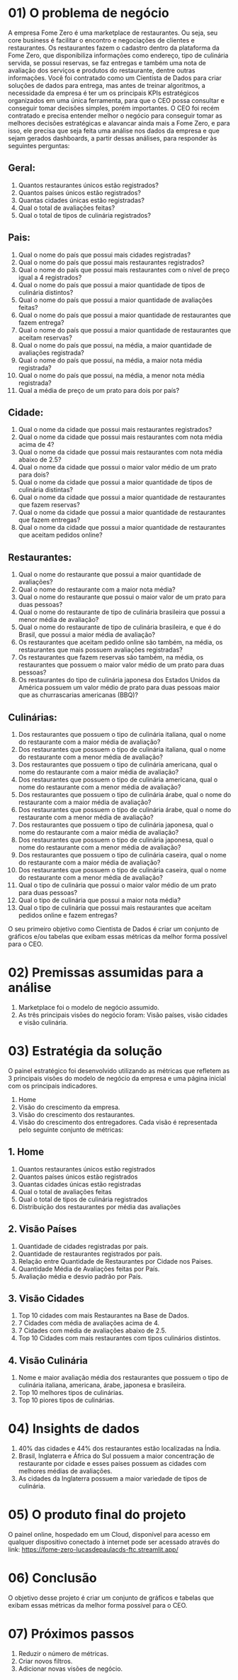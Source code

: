# 01) O problema de negócio
A empresa Fome Zero é uma marketplace de restaurantes. Ou seja, seu core business é facilitar o encontro e negociações de clientes e restaurantes.
Os restaurantes fazem o cadastro dentro da plataforma da Fome Zero, que disponibiliza informações como endereço, tipo de culinária servida, se possui reservas, se faz entregas e também uma nota de avaliação dos serviços e produtos do restaurante, dentre outras informações.
Você foi contratado como um Cientista de Dados para criar soluções de dados para entrega, mas antes de treinar algoritmos, a necessidade da empresa é ter um os principais KPIs estratégicos organizados em uma única ferramenta, para que o CEO possa consultar e conseguir tomar decisões simples, porém importantes.
O CEO foi recém contratado e precisa entender melhor o negócio para conseguir tomar as melhores decisões estratégicas e alavancar ainda mais a Fome Zero, e para isso, ele precisa que seja feita uma análise nos dados da empresa e que sejam gerados dashboards, a partir dessas análises, para responder às seguintes perguntas:
## Geral:
1.	Quantos restaurantes únicos estão registrados?
2.	Quantos países únicos estão registrados?
3.	Quantas cidades únicas estão registradas?
4.	Qual o total de avaliações feitas?
5.	Qual o total de tipos de culinária registrados?
## Pais:
1.	Qual o nome do país que possui mais cidades registradas?
2.	Qual o nome do país que possui mais restaurantes registrados?
3.	Qual o nome do país que possui mais restaurantes com o nível de preço igual a 4 registrados?
4.	 Qual o nome do país que possui a maior quantidade de tipos de culinária distintos?
5.	Qual o nome do país que possui a maior quantidade de avaliações feitas?
6.	Qual o nome do país que possui a maior quantidade de restaurantes que fazem entrega?
7.	Qual o nome do país que possui a maior quantidade de restaurantes que aceitam reservas?
8.	Qual o nome do país que possui, na média, a maior quantidade de avaliações registrada?
9.	Qual o nome do país que possui, na média, a maior nota média registrada?
10.	Qual o nome do país que possui, na média, a menor nota média registrada?
11.	Qual a média de preço de um prato para dois por país?
## Cidade:
1.	Qual o nome da cidade que possui mais restaurantes registrados?
2.	Qual o nome da cidade que possui mais restaurantes com nota média acima de 4?
3.	Qual o nome da cidade que possui mais restaurantes com nota média abaixo de 2.5?
4.	Qual o nome da cidade que possui o maior valor médio de um prato para dois?
5.	Qual o nome da cidade que possui a maior quantidade de tipos de culinária distintas?
6.	Qual o nome da cidade que possui a maior quantidade de restaurantes que fazem reservas?
7.	Qual o nome da cidade que possui a maior quantidade de restaurantes que fazem entregas?
8.	Qual o nome da cidade que possui a maior quantidade de restaurantes que aceitam pedidos online?
## Restaurantes:
1.	Qual o nome do restaurante que possui a maior quantidade de avaliações?
2.	Qual o nome do restaurante com a maior nota média?
3.	Qual o nome do restaurante que possui o maior valor de um prato para duas pessoas?
4.	Qual o nome do restaurante de tipo de culinária brasileira que possui a menor média de avaliação?
5.	Qual o nome do restaurante de tipo de culinária brasileira, e que é do Brasil, que possui a maior média de avaliação?
6.	Os restaurantes que aceitam pedido online são também, na média, os restaurantes que mais possuem avaliações registradas?
7.	Os restaurantes que fazem reservas são também, na média, os restaurantes que possuem o maior valor médio de um prato para duas pessoas?
8.	Os restaurantes do tipo de culinária japonesa dos Estados Unidos da América possuem um valor médio de prato para duas pessoas maior que as churrascarias americanas (BBQ)?
## Culinárias:
1.	Dos restaurantes que possuem o tipo de culinária italiana, qual o nome do restaurante com a maior média de avaliação?
2.	Dos restaurantes que possuem o tipo de culinária italiana, qual o nome do restaurante com a menor média de avaliação?
3.	Dos restaurantes que possuem o tipo de culinária americana, qual o nome do restaurante com a maior média de avaliação?
4.	Dos restaurantes que possuem o tipo de culinária americana, qual o nome do restaurante com a menor média de avaliação?
5.	Dos restaurantes que possuem o tipo de culinária árabe, qual o nome do restaurante com a maior média de avaliação?
6.	Dos restaurantes que possuem o tipo de culinária árabe, qual o nome do restaurante com a menor média de avaliação?
7.	Dos restaurantes que possuem o tipo de culinária japonesa, qual o nome do restaurante com a maior média de avaliação?
8.	Dos restaurantes que possuem o tipo de culinária japonesa, qual o nome do restaurante com a menor média de avaliação?
9.	Dos restaurantes que possuem o tipo de culinária caseira, qual o nome do restaurante com a maior média de avaliação?
10.	Dos restaurantes que possuem o tipo de culinária caseira, qual o nome do restaurante com a menor média de avaliação?
11.	Qual o tipo de culinária que possui o maior valor médio de um prato para duas pessoas?
12.	Qual o tipo de culinária que possui a maior nota média?
13.	Qual o tipo de culinária que possui mais restaurantes que aceitam pedidos online e fazem entregas?

O seu primeiro objetivo como Cientista de Dados é criar um conjunto de gráficos e/ou tabelas que exibam essas métricas da melhor forma possível para o CEO.
# 02) Premissas assumidas para a análise
1.	Marketplace foi o modelo de negócio assumido.
2.	As três principais visões do negócio foram: Visão países, visão cidades e visão culinária.
# 03) Estratégia da solução
O painel estratégico foi desenvolvido utilizando as métricas que refletem as 3 principais visões do modelo de negócio da empresa e uma página inicial com os principais indicadores.
1.	Home
2.	Visão do crescimento da empresa.
3.	Visão do crescimento dos restaurantes.
4.	Visão do crescimento dos entregadores.
Cada visão é representada pelo seguinte conjunto de métricas:
## 1.	Home
1.	Quantos restaurantes únicos estão registrados
2.	Quantos países únicos estão registrados
3.	Quantas cidades únicas estão registradas
4.	Qual o total de avaliações feitas
5.	Qual o total de tipos de culinária registrados
6.	Distribuição dos restaurantes por média das avaliações
## 2.	Visão Países
1.	Quantidade de cidades registradas por país.
2.	Quantidade de restaurantes registrados por país.
3.	Relação entre Quantidade de Restaurantes por Cidade nos Paises.
4.	Quantidade Média de Avaliações feitas por País.
5.	Avaliação média e desvio padrão por País.
## 3.	Visão Cidades
1.	Top 10 cidades com mais Restaurantes na Base de Dados.
2.	7 Cidades com média de avaliações acima de 4.
3.	7 Cidades com média de avaliações abaixo de 2.5.
4.	Top 10 Cidades com mais restaurantes com tipos culinários distintos.
## 4.	Visão Culinária

1.	Nome e maior avaliação média dos restaurantes que possuem o tipo de culinária italiana, americana, árabe, japonesa e brasileira.
2.	Top 10 melhores tipos de culinárias.
3.	Top 10 piores tipos de culinárias.

# 04) Insights de dados
1.	40% das cidades e 44% dos restaurantes estão localizadas na Índia.
2.	Brasil, Inglaterra e África do Sul possuem a maior concentração de restaurante por cidade e esses países possuem as cidades com melhores médias de avaliações.
3.	As cidades da Inglaterra possuem a maior variedade de tipos de culinária.
# 05) O produto final do projeto
O painel online, hospedado em um Cloud, disponível para acesso em qualquer dispositivo conectado à internet pode ser acessado através do link: https://fome-zero-lucasdepaulacds-ftc.streamlit.app/

# 06) Conclusão
O objetivo desse projeto é criar um conjunto de gráficos e tabelas que exibam essas métricas da melhor forma possível para o CEO.
# 07) Próximos passos
1.	Reduzir o número de métricas.
2.	Criar novos filtros.
3.	Adicionar novas visões de negócio.
